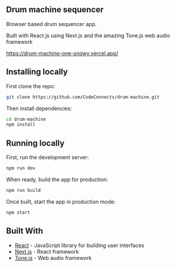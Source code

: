 ## Drum machine sequencer

Browser based drum sequencer app. 

Built with React.js using Next.js and the amazing Tone.js web audio framework

https://drum-machine-one-snowy.vercel.app/


## Installing locally

First clone the repo:

```bash
git clone https://github.com/CodeConnects/drum-machine.git
```

Then install dependencies:

```bash
cd drum-machine
npm install
```

## Running locally

First, run the development server:

```bash
npm run dev
```

When ready, build the app for production:

```bash
npm run build
```

Once built, start the app in production mode:

```bash
npm start
```

## Built With

* [React](https://reactjs.org/) - JavaScript library for building user interfaces
* [Next.js](https://nextjs.org/) - React framework
* [Tone.js](https://tonejs.github.io/) - Web audio framework
